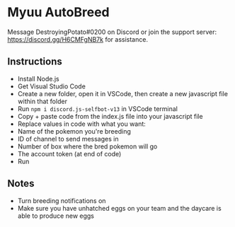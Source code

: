 # Myuu AutoBreed

Message DestroyingPotato#0200 on Discord or join the support server: https://discord.gg/H6CMFgNB7k for assistance.

## Instructions

- Install Node.js
- Get Visual Studio Code
- Create a new folder, open it in VSCode, then create a new javascript file within that folder
- Run `npm i discord.js-selfbot-v13` in VSCode terminal
- Copy + paste code from the index.js file into your javascript file 
- Replace values in code with what you want: 
- Name of the pokemon you're breeding
- ID of channel to send messages in
- Number of box where the bred pokemon will go 
- The account token (at end of code)
- Run

## Notes

- Turn breeding notifications on
- Make sure you have unhatched eggs on your team and the daycare is able to produce new eggs
